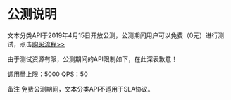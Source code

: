 # 公测说明

文本分类API于2019年4月15日开放公测，公测期间用户可以免费（0元）进行测试，点击[购买流程>>](http://neuhub.jd.com/ai/api/nlp/classification)

由于测试资源有限，公测期间的API限制如下，在此深表歉意！

调用量上限：5000 
QPS：50

备注
免费公测期间，文本分类API不适用于SLA协议。

